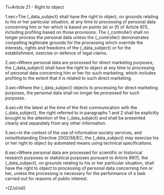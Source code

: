 
Ti=Article 21 - Right to object

1.sec=The {_data_subject} shall have the right to object, on grounds relating to his or her particular situation, at any time to processing of personal data concerning him or her which is based on points (e) or (f) of Article 6(1), including profiling based on those provisions. The {_controller} shall no longer process the personal data unless the {_controller} demonstrates compelling legitimate grounds for the processing which override the interests, rights and freedoms of the {_data_subject} or for the establishment, exercise or defence of legal claims.

2.sec=Where personal data are processed for direct marketing purposes, the {_data_subject} shall have the right to object at any time to processing of personal data concerning him or her for such marketing, which includes profiling to the extent that it is related to such direct marketing.

3.sec=Where the {_data_subject} objects to processing for direct marketing purposes, the personal data shall no longer be processed for such purposes.

4.sec=At the latest at the time of the first communication with the {_data_subject}, the right referred to in paragraphs 1 and 2 shall be explicitly brought to the attention of the {_data_subject} and shall be presented clearly and separately from any other information.

5.sec=In the context of the use of information society services, and notwithstanding Directive 2002/58/EC, the {_data_subject} may exercise his or her right to object by automated means using technical specifications.

6.sec=Where personal data are processed for scientific or historical research purposes or statistical purposes pursuant to Article 89(1), the {_data_subject}, on grounds relating to his or her particular situation, shall have the right to object to processing of personal data concerning him or her, unless the processing is necessary for the performance of a task carried out for reasons of public interest.

=[Z/ol/s6]
